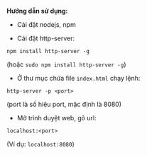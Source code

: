 **Hướng dẫn sử dụng:**

- Cài đặt nodejs, npm

- Cài đặt http-server:
```
npm install http-server -g
```
(hoặc `sudo npm install http-server -g`)

- Ở thư mục chứa file `index.html` chạy lệnh:
```
http-server -p <port>
```
(port là số hiệu port, mặc định là 8080)

- Mở trình duyệt web, gõ url:
```
localhost:<port>
```
(Ví dụ: `localhost:8080`)
